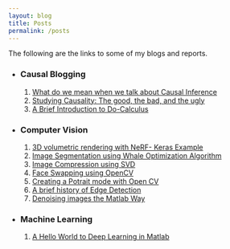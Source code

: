 ```yaml
---
layout: blog
title: Posts
permalink: /posts
---
```


The following are the links to some of my blogs and reports.

* ### Causal Blogging
  1. [What do we mean when we talk about Causal Inference](/causal-blog-1)
  2. [Studying Causality: The good, the bad, and the ugly](/causal-blog-2)
  3. [A Brief Introduction to Do-Calculus](https://ritwikraha.github.io/ritwik/causal%20inference/blog/2021/08/10/The-Causal-Blog-3.html)

* ### Computer Vision
  1. [3D volumetric rendering with NeRF- Keras Example](https://keras.io/examples/vision/nerf/)
  2. [Image Segmentation using Whale Optimization Algorithm](https://nbviewer.jupyter.org/gist/ritwikraha/e02e9b04b19bc582776464062c449a2a)
  3. [Image Compression using SVD](https://nbviewer.jupyter.org/gist/ritwikraha/b10fe117a4f0c816fec69f99f1061f87)
  4. [Face Swapping using OpenCV](https://nbviewer.jupyter.org/gist/ritwikraha/ee9730284a33935317d78d9205304f0f)
  5. [Creating a Potrait mode with Open CV](https://medium.com/@ritwikraha.nsec/creating-a-portrait-mode-with-opencv-60379bb295f0)
  6. [A brief history of Edge Detection](https://medium.com/@ritwikraha.nsec/a-brief-history-of-edge-detection-b2008f2ff3c4)
  7. [Denoising images the Matlab Way](https://medium.com/@ritwikraha.nsec/denoising-images-the-matlab-way-5b2de6ae5efe)

* ### Machine Learning
  1. [A Hello World to Deep Learning in Matlab](https://medium.com/@ritwikraha.nsec/a-hello-world-to-deep-learning-in-matlab-20f0f87acfa9)
